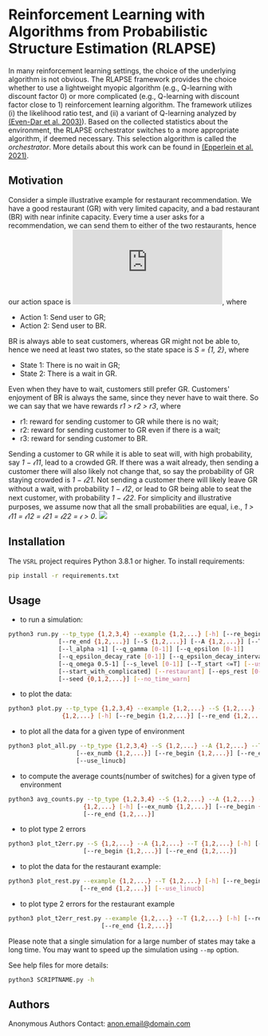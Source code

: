 # Reinforcement Learning with Algorithms from Probabilistic Structure Estimation (RLAPSE)

In many reinforcement learning settings, the choice of the underlying algorithm is not obvious.
The RLAPSE framework provides the choice whether to use a lightweight myopic algorithm (e.g., Q-learning 
with discount factor 0) or more complicated (e.g., Q-learning with discount 
factor close to 1) reinforcement learning algorithm. The framework utilizes 
(i) the likelihood ratio test, and (ii) a variant of Q-learning analyzed by 
[(Even-Dar et al. 2003)](https://www.jmlr.org/papers/volume5/evendar03a/evendar03a.pdf)). 
Based on the collected statistics about the environment, the RLAPSE orchestrator switches to a more 
appropriate algorithm, if deemed necessary. This selection algorithm is called the *orchestrator*.
More details about this work can be found in [(Epperlein et al. 2021)](https://www.researchgate.net/publication/350087449_Reinforcement_Learning_with_Algorithms_from_Probabilistic_Structure_Estimation).

## Motivation

Consider a simple illustrative example for restaurant recommendation.
We have a good restaurant (GR) with very limited capacity, and a bad restaurant (BR) with near 
infinite capacity. Every time a user asks for a recommendation, we can send them to either of the 
two restaurants, hence our action space is 
![equation](https://latex.codecogs.com/gif.latex?A%20%3D%20%5C%7B1%2C%202%5C%7D), where 
* Action 1: Send user to GR;
* Action 2: Send user to BR.

BR is always able to seat customers, whereas GR might not be able to, hence we need at least two states,
so the state space is *S = {1, 2}*, where
* State 1: There is no wait in GR;
* State 2: There is a wait in GR.

Even when they have to wait, customers still prefer GR. Customers' enjoyment of BR is always the same, 
since they never have to wait there. So we can say that we have rewards *r1 > r2 > r3*, where
* r1: reward for sending customer to GR while there is no wait;
* r2: reward for sending customer to GR even if there is a wait;
* r3: reward for sending customer to BR.

Sending a customer to GR while it is able to seat will, with high probability, say *1 − 𝜖11*, lead to 
a crowded GR. If there was a wait already, then sending a customer there will also likely 
not change that, so say the probability of GR staying crowded is *1 − 𝜖21*.
Not sending a customer there will likely leave GR without a wait, with probability *1 − 𝜖12*, or lead to 
GR being able to seat the next customer, with probability *1 − 𝜖22*. For simplicity and illustrative 
purposes, we assume now that all the small probabilities are equal, i.e.,
*1 > 𝜖11 = 𝜖12 = 𝜖21 = 𝜖22 = 𝜖 > 0*.
<img src="https://latex.codecogs.com/svg.latex?\epsilon=0.1" /> 

## Installation
The `VSRL` project requires Python 3.8.1 or higher. To install requirements:
```bash
pip install -r requirements.txt
``` 

## Usage
- to run a simulation:
```bash
python3 run.py --tp_type {1,2,3,4} --example {1,2,...} [-h] [--re_begin {1,2,...}]
              [--re_end {1,2,...}] [--S {1,2,...}] [--A {1,2,...}] [--T {1,2,...}]
              [--l_alpha >1] [--q_gamma [0-1]] [--q_epsilon [0-1]]
              [--q_epsilon_decay_rate [0-1]] [--q_epsilon_decay_interval [0-1]]
              [--q_omega 0.5-1] [--s_level [0-1]] [--T_start <=T] [--use_linucb]
              [--start_with_complicated] [--restaurant] [--eps_rest [0-1]] [--mp]
              [--seed {0,1,2,...}] [--no_time_warn]
```
- to plot the data:
```bash
python3 plot.py --tp_type {1,2,3,4} --example {1,2,...} --S {1,2,...} --A {1,2,...} --T
               {1,2,...} [-h] [--re_begin {1,2,...}] [--re_end {1,2,...}] [--use_linucb]
```
- to plot all the data for a given type of environment
```bash
python3 plot_all.py --tp_type {1,2,3,4} --S {1,2,...} --A {1,2,...} --T {1,2,...} [-h]
                   [--ex_numb {1,2,...}] [--re_begin {1,2,...}] [--re_end {1,2,...}]
                   [--use_linucb]
```
- to compute the average counts(number of switches) for a given type of environment
```bash
python3 avg_counts.py --tp_type {1,2,3,4} --S {1,2,...} --A {1,2,...} --T {1,2,...} --T_start
                     {1,2,...} [-h] [--ex_numb {1,2,...}] [--re_begin {1,2,...}]
                     [--re_end {1,2,...}]
```
- to plot type 2 errors
```bash
python3 plot_t2err.py --S {1,2,...} --A {1,2,...} --T {1,2,...} [-h] [--ex_numb {1,2,...}]
                     [--re_begin {1,2,...}] [--re_end {1,2,...}]
```
- to plot the data for the restaurant example:
```bash
python3 plot_rest.py --example {1,2,...} --T {1,2,...} [-h] [--re_begin {1,2,...}]
                    [--re_end {1,2,...}] [--use_linucb]
```
- to plot type 2 errors for the restaurant example
```bash
python3 plot_t2err_rest.py --example {1,2,...} --T {1,2,...} [-h] [--re_begin {1,2,...}]
                          [--re_end {1,2,...}]
```

Please note that a single simulation for a large number of states may take a long time. You may want to speed up the simulation using `--mp` option.

See help files for more details:
```bash
python3 SCRIPTNAME.py -h
```

## Authors
Anonymous Authors
Contact: anon.email@domain.com
